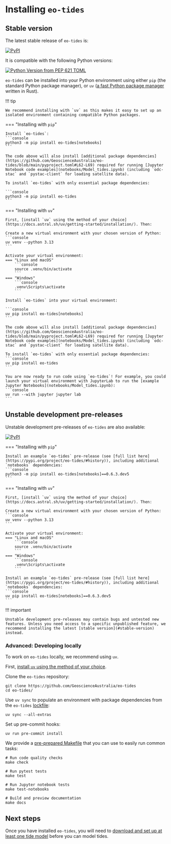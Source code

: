 # Installing `eo-tides`

## Stable version

The latest stable release of `eo-tides` is:

[![PyPI](https://img.shields.io/pypi/v/eo-tides)](https://pypi.org/project/eo-tides/)

It is compatible with the following Python versions:

[![Python Version from PEP 621 TOML](https://img.shields.io/pypi/pyversions/eo-tides)](https://github.com/GeoscienceAustralia/eo-tides/blob/main/pyproject.toml)

`eo-tides` can be installed into your Python environment using either `pip` (the standard Python package manager), or `uv` ([a fast Python package manager](https://docs.astral.sh/uv/) written in Rust).

!!! tip

    We recommend installing with `uv` as this makes it easy to set up an isolated environment containing compatible Python packages.

=== "Installing with `pip`"

    Install `eo-tides`:
    ```console
    python3 -m pip install eo-tides[notebooks]
    ```

    The code above will also install [additional package dependencies](https://github.com/GeoscienceAustralia/eo-tides/blob/main/pyproject.toml#L62-L69) required for running [Jupyter Notebook code examples](notebooks/Model_tides.ipynb) (including `odc-stac` and `pystac-client` for loading satellite data).

    To install `eo-tides` with only essential package dependencies:

    ```console
    python3 -m pip install eo-tides
    ```

=== "Installing with `uv`"

    First, [install `uv` using the method of your choice](https://docs.astral.sh/uv/getting-started/installation/). Then:

    Create a new virtual environment with your chosen version of Python:
    ```console
    uv venv --python 3.13
    ```

    Activate your virtual environment:
    === "Linux and macOS"
        ```console
        source .venv/bin/activate
        ```
    === "Windows"
        ```console
        .venv\Scripts\activate
        ```

    Install `eo-tides` into your virtual environment:

    ```console
    uv pip install eo-tides[notebooks]
    ```

    The code above will also install [additional package dependencies](https://github.com/GeoscienceAustralia/eo-tides/blob/main/pyproject.toml#L62-L69) required for running [Jupyter Notebook code examples](notebooks/Model_tides.ipynb) (including `odc-stac` and `pystac-client` for loading satellite data).

    To install `eo-tides` with only essential package dependencies:
    ```console
    uv pip install eo-tides
    ```

    You are now ready to run code using `eo-tides`! For example, you could launch your virtual environment with JupyterLab to run the [example Jupyter Notebooks](notebooks/Model_tides.ipynb):
    ```console
    uv run --with jupyter jupyter lab
    ```

## Unstable development pre-releases

Unstable development pre-releases of `eo-tides` are also available:

[![PyPI](https://img.shields.io/badge/pypi-releases-f48041)](https://pypi.org/project/eo-tides/#history)

=== "Installing with `pip`"

    Install an example `eo-tides` pre-release (see [full list here](https://pypi.org/project/eo-tides/#history)), including additional `notebooks` dependencies:
    ```console
    python3 -m pip install eo-tides[notebooks]==0.6.3.dev5
    ```

=== "Installing with `uv`"

    First, [install `uv` using the method of your choice](https://docs.astral.sh/uv/getting-started/installation/). Then:

    Create a new virtual environment with your chosen version of Python:
    ```console
    uv venv --python 3.13
    ```

    Activate your virtual environment:
    === "Linux and macOS"
        ```console
        source .venv/bin/activate
        ```
    === "Windows"
        ```console
        .venv\Scripts\activate
        ```

    Install an example `eo-tides` pre-release (see [full list here](https://pypi.org/project/eo-tides/#history)), including additional `notebooks` dependencies:
    ```console
    uv pip install eo-tides[notebooks]==0.6.3.dev5
    ```

!!! important

    Unstable development pre-releases may contain bugs and untested new features. Unless you need access to a specific unpublished feature, we recommend installing the latest [stable version](#stable-version) instead.

### Advanced: Developing locally

To work on `eo-tides` locally, we recommend using `uv`.

First, [install `uv` using the method of your choice](https://docs.astral.sh/uv/getting-started/installation/).

Clone the `eo-tides` repository:

```console
git clone https://github.com/GeoscienceAustralia/eo-tides
cd eo-tides/
```

Use `uv sync` to populate an environment with package dependencies from the `eo-tides` [lockfile](https://github.com/GeoscienceAustralia/eo-tides/blob/main/uv.lock):

```console
uv sync --all-extras
```

Set up pre-commit hooks:

```console
uv run pre-commit install
```

We provide a [pre-prepared Makefile](https://github.com/GeoscienceAustralia/eo-tides/blob/main/Makefile) that you can use to easily run common tasks:

```console
# Run code quality checks
make check

# Run pytest tests
make test

# Run Jupyter notebook tests
make test-notebooks

# Build and preview documentation
make docs
```

## Next steps

Once you have installed `eo-tides`, you will need to [download and set up at least one tide model](setup.md) before you can model tides.
